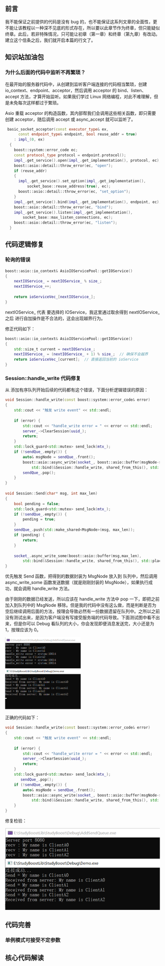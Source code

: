 ## 前言

我不能保证之前提供的代码是没有 bug 的，也不能保证这系列文章的全面性，更不能让该教程以一种深不见底的形式存在，所以要以此章节作为终章，但只能疑似终章。此后，若非特殊情况，只可能让初章（第一章）和终章（第九章）有改动。建立这个信条之后，我们就开启本篇的行文了。

## 知识站加油包

### 为什么后面的代码中监听不再繁琐？

在最开始的服务器代码中，从创建到监听客户端连接的代码相当繁琐，创建 io_context、endpoint、acceptor，然后调用 acceptor 的 bind、listen、accept 方法，才算开始监听。如果我们学过 Linux 网络编程，对此不难理解，但是未免每次这样都过于繁琐。

Asio 重载 acceptor 的构造函数，其内部帮我们会调用这些相关函数，即只需要创建 acceptor，随后调用 accept 或 async_accept 就可以监听了。

```c++
 basic_socket_acceptor(const executor_type& ex,
      const endpoint_type& endpoint, bool reuse_addr = true)
    : impl_(0, ex)
  {
    boost::system::error_code ec;
    const protocol_type protocol = endpoint.protocol();
    impl_.get_service().open(impl_.get_implementation(), protocol, ec);
    boost::asio::detail::throw_error(ec, "open");
    if (reuse_addr)
    {
      impl_.get_service().set_option(impl_.get_implementation(),
          socket_base::reuse_address(true), ec);
      boost::asio::detail::throw_error(ec, "set_option");
    }
    impl_.get_service().bind(impl_.get_implementation(), endpoint, ec);
    boost::asio::detail::throw_error(ec, "bind");
    impl_.get_service().listen(impl_.get_implementation(),
        socket_base::max_listen_connections, ec);
    boost::asio::detail::throw_error(ec, "listen");
  }
```

## 代码逻辑修复

### 轮询的错误

```c++
boost::asio::io_context& AsioIOServicePool::getIOService()
{
	nextIOService_ = nextIOService_ % size_;
	nextIOService_++;

	return ioServiceVec_[nextIOService_];
}
```

nextIOService_ 代表 要选择的 IOService，我这里通过取余得到 nextIOService_ 之后 进行自加操作是不合法的，这会出现越界行为。

修正代码如下：

```c++
boost::asio::io_context& AsioIOServicePool::getIOService()
{
	std::size_t current = nextIOService_;
	nextIOService_ = (nextIOService_ + 1) % size_;  // 确保不会越界
	return ioServiceVec_[current];  // 直接返回当前的 ioService
}
```

### Session::handle_write 代码修复

从 添加有序队列开始后续的代码都有这个错误，下面分析逻辑错误的原因：

```c++
void Session::handle_write(const boost::system::error_code& error)
{
	std::cout << "触发 write event" << std::endl;

	if (error) {
		std::cout << "handle_write error = " << error << std::endl;
		server_->ClearSession(uuid_);
		return;
	}
	std::lock_guard<std::mutex> send_lock(mtx_);
	if (!sendQue_.empty()) {
		auto& msgNode = sendQue_.front();
		boost::asio::async_write(socket_, boost::asio::buffer(msgNode->data_, msgNode->max_len_),
			std::bind(&Session::handle_write, shared_from_this(), std::placeholders::_1));
		sendQue_.pop();
	}
}

void Session::Send(char* msg, int max_len)
{
	bool pending = false;
	std::lock_guard<std::mutex> send_lock(mtx_);
	if (!sendQue_.empty()) {
		pending = true;
	}
	sendQue_.push(std::make_shared<MsgNode>(msg, max_len));
	if (pending) {	
		return;
	}

	socket_.async_write_some(boost::asio::buffer(msg,max_len),	
		std::bind(&Session::handle_write, shared_from_this(), std::placeholders::_1));
}
```

优先触发 Send 函数，把得到的数据封装为 MsgNode 放入到 队列中，然后调用 async_write_some 函数发送数据（就是刚刚封装的 MsgNode），如果执行成功，就会调用 handle_write 方法。

由于刚刚的数据已经发送，所以应该在 handle_write 方法中 pop 一下，即把之前加入到队列中的 MsgNode 移除。但是我的代码中没有这么做，而是判断是否为空后继续调用后面的方法，按理会导致必然有一份数据遗留在队列中。之所以之前没有测试出来，是因为客户端没有写接受服务端的代码导致。下面测试图中看不出来，但是你可以 Debug 看队列的大小，你会发现即便消息发送完，大小还是为 1，按理应该为 0。

<img src="./images/代码修复/错误1.png" alt="错误1" style="zoom:50%;" />

正确的代码如下：

```c++
void Session::handle_write(const boost::system::error_code& error)
{
	std::cout << "触发 write event" << std::endl;

	if (error) {
		std::cout << "handle_write error = " << error << std::endl;
		server_->ClearSession(uuid_);
		return;
	}
	std::lock_guard<std::mutex> send_lock(mtx_);
       sendQue_.pop();
	if (!sendQue_.empty()) {
		auto& msgNode = sendQue_.front();
		boost::asio::async_write(socket_, boost::asio::buffer(msgNode->data_, msgNode->max_len_),
			std::bind(&Session::handle_write, shared_from_this(), std::placeholders::_1));
	}
}
```

修复检验：

![正确1](./images/代码修复/正确1.png)

## 代码完善

### 单例模式可接受不定参数

## 核心代码解读

